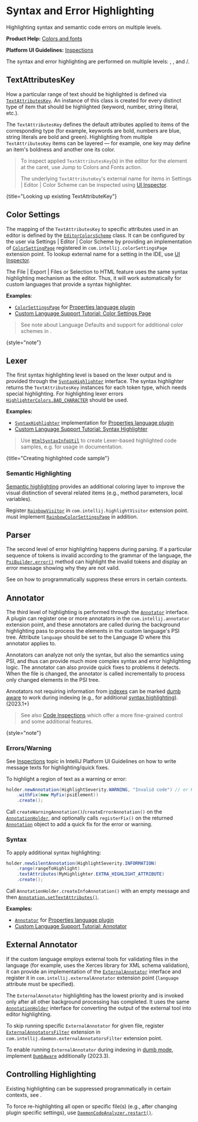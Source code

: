 <!-- Copyright 2000-2024 JetBrains s.r.o. and contributors. Use of this source code is governed by the Apache 2.0 license. -->

# Syntax and Error Highlighting

<link-summary>Highlighting syntax and semantic code errors on multiple levels.</link-summary>

<tldr>

**Product Help:** [Colors and fonts](https://www.jetbrains.com/help/idea/configuring-colors-and-fonts.html)

**Platform UI Guidelines:** [Inspections](https://jetbrains.design/intellij/text/inspections/)

</tldr>

The syntax and error highlighting are performed on multiple levels: [](#lexer), [](#parser), and [](#annotator)/[](#external-annotator).

## TextAttributesKey

How a particular range of text should be highlighted is defined via [`TextAttributesKey`](%gh-ic%/platform/core-api/src/com/intellij/openapi/editor/colors/TextAttributesKey.java).
An instance of this class is created for every distinct type of item that should be highlighted (keyword, number, string literal, etc.).

The `TextAttributesKey` defines the default attributes applied to items of the corresponding type (for example, keywords are bold, numbers are blue, string literals are bold and green).
Highlighting from multiple `TextAttributesKey` items can be layered — for example, one key may define an item's boldness and another one its color.

> To inspect applied `TextAttributesKey`(s) in the editor for the element at the caret, use <ui-path>Jump to Colors and Fonts</ui-path> action.
>
> The underlying `TextAttributeKey`'s external name for items in <ui-path>Settings | Editor | Color Scheme</ui-path> can be inspected using [UI Inspector](internal_ui_inspector.md#inspecting-settings).
>
{title="Looking up existing TextAttributeKey"}

## Color Settings

The mapping of the `TextAttributesKey` to specific attributes used in an editor is defined by the [`EditorColorsScheme`](%gh-ic%/platform/editor-ui-api/src/com/intellij/openapi/editor/colors/EditorColorsScheme.java) class.
It can be configured by the user via <ui-path>Settings | Editor | Color Scheme</ui-path> by providing an implementation of [`ColorSettingPage`](%gh-ic%/platform/platform-api/src/com/intellij/openapi/options/colors/ColorSettingsPage.java) registered in `com.intellij.colorSettingsPage` extension point.
To lookup external name for a setting in the IDE, use [UI Inspector](internal_ui_inspector.md#inspecting-settings).

The <ui-path>File | Export | Files or Selection to HTML</ui-path> feature uses the same syntax highlighting mechanism as the editor.
Thus, it will work automatically for custom languages that provide a syntax highlighter.

**Examples**:

- [`ColorSettingsPage`](%gh-ic%/plugins/properties/src/com/intellij/lang/properties/PropertiesColorsPage.java) for [Properties language plugin](%gh-ic%/plugins/properties)
- [Custom Language Support Tutorial: Color Settings Page](syntax_highlighter_and_color_settings_page.md)

> See note about Language Defaults and support for additional color schemes in [](color_scheme_management.md).
>
{style="note"}

## Lexer

The first syntax highlighting level is based on the lexer output and is provided through the [`SyntaxHighlighter`](%gh-ic%/platform/editor-ui-api/src/com/intellij/openapi/fileTypes/SyntaxHighlighter.java) interface.
The syntax highlighter returns the `TextAttributesKey` instances for each token type, which needs special highlighting.
For highlighting lexer errors [`HighlighterColors.BAD_CHARACTER`](%gh-ic%/platform/editor-ui-api/src/com/intellij/openapi/editor/HighlighterColors.java) should be used.

**Examples:**

- [`SyntaxHighlighter`](%gh-ic%/plugins/properties/properties-psi-api/src/com/intellij/lang/properties/PropertiesHighlighter.java) implementation for [Properties language plugin](%gh-ic%/plugins/properties)
- [Custom Language Support Tutorial: Syntax Highlighter](syntax_highlighter_and_color_settings_page.md)

> Use [`HtmlSyntaxInfoUtil`](%gh-ic%/platform/lang-impl/src/com/intellij/openapi/editor/richcopy/HtmlSyntaxInfoUtil.java) to create Lexer-based highlighted code samples, e.g. for usage in documentation.
>
{title="Creating highlighted code sample"}

### Semantic Highlighting

[Semantic highlighting](https://www.jetbrains.com/help/idea/configuring-colors-and-fonts.html#semantic-highlighting) provides an additional coloring layer to improve the visual distinction of several related items (e.g., method parameters, local variables).

Register [`RainbowVisitor`](%gh-ic%/platform/analysis-impl/src/com/intellij/codeInsight/daemon/RainbowVisitor.java) in `com.intellij.highlightVisitor` extension point.
[](#color-settings) must implement [`RainbowColorSettingsPage`](%gh-ic%/platform/platform-api/src/com/intellij/openapi/options/colors/RainbowColorSettingsPage.java) in addition.

## Parser

The second level of error highlighting happens during parsing.
If a particular sequence of tokens is invalid according to the grammar of the language, the [`PsiBuilder.error()`](%gh-ic%/platform/core-api/src/com/intellij/lang/PsiBuilder.java) method can highlight the invalid tokens and display an error message showing why they are not valid.

See [](syntax_errors.md) on how to programmatically suppress these errors in certain contexts.

## Annotator

The third level of highlighting is performed through the [`Annotator`](%gh-ic%/platform/analysis-api/src/com/intellij/lang/annotation/Annotator.java) interface.
A plugin can register one or more annotators in the `com.intellij.annotator` extension point, and these annotators are called during the background highlighting pass to process the elements in the custom language's PSI tree.
Attribute `language` should be set to the Language ID where this annotator applies to.

Annotators can analyze not only the syntax, but also the semantics using PSI, and thus can provide much more complex syntax and error highlighting logic.
The annotator can also provide quick fixes to problems it detects.
When the file is changed, the annotator is called incrementally to process only changed elements in the PSI tree.

Annotators not requiring information from [indexes](indexing_and_psi_stubs.md) can be marked [dumb aware](indexing_and_psi_stubs.md#DumbAwareAPI) to work during indexing (e.g., for additional [syntax highlighting](#syntax)). (2023.1+)

> See also [Code Inspections](code_inspections_and_intentions.md) which offer a more fine-grained control and some additional features.
>
{style="note"}

### Errors/Warning

See [Inspections](https://jetbrains.design/intellij/text/inspections/) topic in IntelliJ Platform UI Guidelines on how to write message texts for highlighting/quick fixes.

To highlight a region of text as a warning or error:

<tabs group="platform-version">

<tab title="2020.1 and later" group-key="2020.1">

```java
holder.newAnnotation(HighlightSeverity.WARNING, "Invalid code") // or HighlightSeverity.ERROR
    .withFix(new MyFix(psiElement))
    .create();
```

</tab>

<tab title="Pre-2020.1" group-key="pre-2020.1">

Call `createWarningAnnotation()`/`createErrorAnnotation()` on the [`AnnotationHolder`](%gh-ic%/platform/analysis-api/src/com/intellij/lang/annotation/AnnotationHolder.java), and optionally calls `registerFix()` on the returned [`Annotation`](%gh-ic%/platform/analysis-api/src/com/intellij/lang/annotation/Annotation.java) object to add a quick fix for the error or warning.

</tab>

</tabs>

### Syntax

To apply additional syntax highlighting:

<tabs group="platform-version">

<tab title="2020.1 and later" group-key="2020.1">

```java
holder.newSilentAnnotation(HighlightSeverity.INFORMATION)
    .range(rangeToHighlight)
    .textAttributes(MyHighlighter.EXTRA_HIGHLIGHT_ATTRIBUTE)
    .create();
```

</tab>

<tab title="Pre-2020.1" group-key="pre-2020.1">

Call `AnnotationHolder.createInfoAnnotation()` with an empty message and then [`Annotation.setTextAttributes()`](%gh-ic%/platform/analysis-api/src/com/intellij/lang/annotation/Annotation.java).

</tab>

</tabs>

**Examples:**

- [`Annotator`](%gh-ic%/plugins/properties/properties-psi-impl/src/com/intellij/lang/properties/PropertiesAnnotator.java) for [Properties language plugin](%gh-ic%/plugins/properties)
- [Custom Language Support Tutorial: Annotator](annotator.md)

## External Annotator

If the custom language employs external tools for validating files in the language (for example, uses the Xerces library for XML schema validation),
it can provide an implementation of the [`ExternalAnnotator`](%gh-ic%/platform/analysis-api/src/com/intellij/lang/annotation/ExternalAnnotator.java) interface and register it in `com.intellij.externalAnnotator` extension point (`language` attribute must be specified).

The `ExternalAnnotator` highlighting has the lowest priority and is invoked only after all other background processing has completed.
It uses the same [`AnnotationHolder`](%gh-ic%/platform/analysis-api/src/com/intellij/lang/annotation/AnnotationHolder.java) interface for converting the output of the external tool into editor highlighting.

To skip running specific `ExternalAnnotator` for given file, register [`ExternalAnnotatorsFilter`](%gh-ic%/platform/analysis-api/src/com/intellij/lang/ExternalAnnotatorsFilter.java) extension in `com.intellij.daemon.externalAnnotatorsFilter` extension point.

To enable running `ExternalAnnotator` during indexing in [dumb mode](indexing_and_psi_stubs.md#dumb-mode), implement [`DumbAware`](%gh-ic%/platform/core-api/src/com/intellij/openapi/project/DumbAware.java) additionally (2023.3).

## Controlling Highlighting

Existing highlighting can be suppressed programmatically in certain contexts, see [](controlling_highlighting.md).

To force re-highlighting all open or specific file(s) (e.g., after changing plugin specific settings), use
[`DaemonCodeAnalyzer.restart()`](%gh-ic%/platform/analysis-api/src/com/intellij/codeInsight/daemon/DaemonCodeAnalyzer.java).
